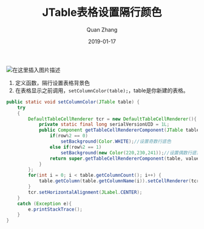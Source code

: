 ﻿---
layout: post
title: "JTable表格设置隔行颜色"
date: 2019-01-17
categories: Java
tags: Java
author: Quan Zhang
---

![在这里插入图片描述](https://img-blog.csdn.net/20181018210628786)

1.  定义函数，隔行设置表格背景色
2. 在表格显示之前调用，`setColumnColor(table);`，table是你新建的表格。

```java
public static void setColumnColor(JTable table) {
	try
	{
		DefaultTableCellRenderer tcr = new DefaultTableCellRenderer(){
			private static final long serialVersionUID = 1L;
			public Component getTableCellRendererComponent(JTable table,Object value, boolean isSelected, boolean hasFocus,int row, int column){
				if(row%2 == 0)
					setBackground(Color.WHITE);//设置奇数行底色
				else if(row%2 == 1)
					setBackground(new Color(220,230,241));//设置偶数行底色
				return super.getTableCellRendererComponent(table, value,isSelected, hasFocus, row, column);
			}
		};
		for(int i = 0; i < table.getColumnCount(); i++) {
			table.getColumn(table.getColumnName(i)).setCellRenderer(tcr);
		}
		tcr.setHorizontalAlignment(JLabel.CENTER);
	}
	catch (Exception e){
		e.printStackTrace();
	}
}
```


